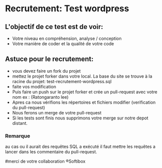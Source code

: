 # Recrutement: Test wordpress

## L'objectif de ce test est de voir:
* Votre niveau en compréhension, analyse / conception
* Votre manière de coder et la qualité de votre code

## Astuce pour le recrutement:
* vous devez faire un fork du projet
* mettez le projet forker dans votre local. La base du site se trouve à la racine du projet: test-recrutement-wordpress.sql
* faite vos modification 
* Puis faire un push sur le projet forker et crée un pull-request avec votre nom ex : (Ratongaranto lee) 
* Apres ca nous vérifions les répertoires et fichiers modifier (verification du pull-request)
* Nous ferons un merge de votre pull-request
* Si les tests sont finis nous supprimons votre merge sur notre depot distant.

### Remarque
au cas ou il aurait des requêtes SQL a exécuté il faut mettre les requêtes a lancer dans les commentaire du pull-request.

#merci de votre collaboration ®Softibox
